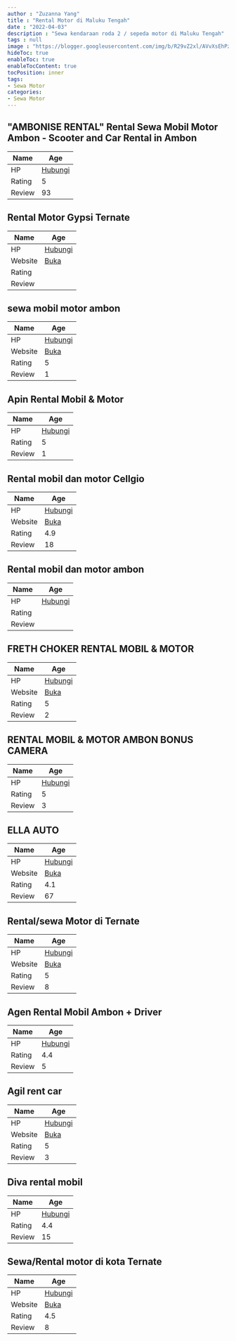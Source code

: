 ```yaml
---
author : "Zuzanna Yang"
title : "Rental Motor di Maluku Tengah"
date : "2022-04-03"
description : "Sewa kendaraan roda 2 / sepeda motor di Maluku Tengah"
tags : null
image : "https://blogger.googleusercontent.com/img/b/R29vZ2xl/AVvXsEhPzOob6hqERqjRwlhdkmsX0uvG6ZE7GfFrNEUkuseL-kGxAhnwqNAO9fIhFMErPp-1UkzwapJyJowTd9ors09y2d18cG9lCeabW2SckOUs5qMWE8DpOzuyC3Y3JuD6d1l7tBgJHPCwuf10bYs-ffYLyvoJ8ij2R4ak9tHF5meMbgTjgIET69mzyv139A/w300-h200/rental-motor-di-maluku-tengah.png"
hideToc: true
enableToc: true
enableTocContent: true
tocPosition: inner
tags:
- Sewa Motor
categories:
- Sewa Motor
---
```



## &quot;AMBONISE RENTAL&quot; Rental Sewa Mobil Motor Ambon - Scooter and Car Rental in Ambon

Name | Age
--------|------
HP | [Hubungi](https://pcandroidplayer.blogspot.com/?clayads=https://getnumber.ndower.dev?phone=MDgyMTM0NTk0NzAw)
Rating | 5
Review | 93


## Rental Motor Gypsi Ternate

Name | Age
--------|------
HP | [Hubungi](https://pcandroidplayer.blogspot.com/?clayads=https://getnumber.ndower.dev?phone=MDgyMjk2MzAzNDE5)
Website | [Buka](https://pcandroidplayer.blogspot.com/?clayads=aHR0cDovL2FpbmlyZW50YWx0ZXJuYXRlLmJsb2dzcG90LmNvbS8=) 
Rating | 
Review | 


## sewa mobil motor ambon

Name | Age
--------|------
HP | [Hubungi](https://pcandroidplayer.blogspot.com/?clayads=https://getnumber.ndower.dev?phone=MDgyMjU1OTE4Mjgw)
Website | [Buka](https://pcandroidplayer.blogspot.com/?clayads=aHR0cHM6Ly9zZXdhLW1vYmlsLW1vdG9yLWFtYm9uLmJ1c2luZXNzLnNpdGUv) 
Rating | 5
Review | 1


## Apin Rental Mobil &amp; Motor

Name | Age
--------|------
HP | [Hubungi](https://pcandroidplayer.blogspot.com/?clayads=https://getnumber.ndower.dev?phone=MDgyMjkzNzkwNDU4)
Rating | 5
Review | 1


## Rental mobil dan motor Cellgio

Name | Age
--------|------
HP | [Hubungi](https://pcandroidplayer.blogspot.com/?clayads=https://getnumber.ndower.dev?phone=MDgxMTQ3ODA0MjU=)
Website | [Buka](https://pcandroidplayer.blogspot.com/?clayads=aHR0cHM6Ly9jZWxsZ2lvcmVudGFsLmJsb2dzcG90LmNvbS8=) 
Rating | 4.9
Review | 18


## Rental mobil dan motor ambon

Name | Age
--------|------
HP | [Hubungi](https://pcandroidplayer.blogspot.com/?clayads=https://getnumber.ndower.dev?phone=)
Rating | 
Review | 


## FRETH CHOKER RENTAL MOBIL &amp; MOTOR

Name | Age
--------|------
HP | [Hubungi](https://pcandroidplayer.blogspot.com/?clayads=https://getnumber.ndower.dev?phone=MDg1MjQzMTc4MDgx)
Website | [Buka](https://pcandroidplayer.blogspot.com/?clayads=aHR0cHM6Ly9mcmV0aC1jaG9rZXItcmVudGFsLW1vYmlsLW1vdG9yLmJ1c2luZXNzLnNpdGUv) 
Rating | 5
Review | 2


## RENTAL MOBIL &amp; MOTOR AMBON BONUS CAMERA

Name | Age
--------|------
HP | [Hubungi](https://pcandroidplayer.blogspot.com/?clayads=https://getnumber.ndower.dev?phone=MDg1MjQzMjYyMDEy)
Rating | 5
Review | 3


## ELLA AUTO

Name | Age
--------|------
HP | [Hubungi](https://pcandroidplayer.blogspot.com/?clayads=https://getnumber.ndower.dev?phone=MDgxMjQ3NDcxMjE5)
Website | [Buka](https://pcandroidplayer.blogspot.com/?clayads=aHR0cHM6Ly93ZXNpdGUudG8vZWxsYWF1dG8=) 
Rating | 4.1
Review | 67


## Rental/sewa Motor di Ternate

Name | Age
--------|------
HP | [Hubungi](https://pcandroidplayer.blogspot.com/?clayads=https://getnumber.ndower.dev?phone=MDgxMjQ0MzM4NTI3)
Website | [Buka](https://pcandroidplayer.blogspot.com/?clayads=aHR0cDovL3Nld2Ftb3RvcnRlcm5hdGVpZC53b3JkcHJlc3MuY29tLw==) 
Rating | 5
Review | 8


## Agen Rental Mobil Ambon + Driver

Name | Age
--------|------
HP | [Hubungi](https://pcandroidplayer.blogspot.com/?clayads=https://getnumber.ndower.dev?phone=MDg1MjQzMDAxMTY5)
Rating | 4.4
Review | 5


## Agil rent car

Name | Age
--------|------
HP | [Hubungi](https://pcandroidplayer.blogspot.com/?clayads=https://getnumber.ndower.dev?phone=MDgyMjU1OTE4Mjgw)
Website | [Buka](https://pcandroidplayer.blogspot.com/?clayads=aHR0cHM6Ly9hbWJvbi1yZW50LWNhci5idXNpbmVzcy5zaXRlLw==) 
Rating | 5
Review | 3


## Diva rental mobil

Name | Age
--------|------
HP | [Hubungi](https://pcandroidplayer.blogspot.com/?clayads=https://getnumber.ndower.dev?phone=MDg1MjQzMzg2MTI0)
Rating | 4.4
Review | 15


## Sewa/Rental motor di kota Ternate

Name | Age
--------|------
HP | [Hubungi](https://pcandroidplayer.blogspot.com/?clayads=https://getnumber.ndower.dev?phone=MDgxMjQ3NTI1OTU=)
Website | [Buka](https://pcandroidplayer.blogspot.com/?clayads=aHR0cHM6Ly9zZXdhbW90b3JkaWtvdGF0ZXJuYXRlLmJsb2dzcG90LmNvbS8yMDE5LzA5L3JlbnRhbC1tb3Rvci1tdXJhaC1kaS10ZXJuYXRlLWhhcmdhLmh0bWw=) 
Rating | 4.5
Review | 8



